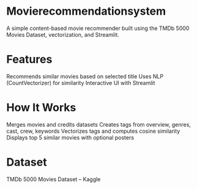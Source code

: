 # Movierecommendationsystem


A simple content-based movie recommender built using the TMDb 5000 Movies Dataset, vectorization, and Streamlit.

# Features
Recommends similar movies based on selected title
Uses NLP (CountVectorizer) for similarity
Interactive UI with Streamlit
    
# How It Works
Merges movies and credits datasets
Creates tags from overview, genres, cast, crew, keywords
Vectorizes tags and computes cosine similarity
Displays top 5 similar movies with optional posters

# Dataset
TMDb 5000 Movies Dataset – Kaggle


